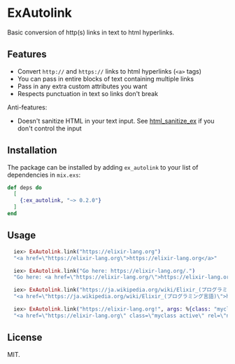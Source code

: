 # ExAutolink

Basic conversion of http(s) links in text to html hyperlinks.

## Features

* Convert `http://` and `https://` links to html hyperlinks (`<a>` tags)
* You can pass in entire blocks of text containing multiple links
* Pass in any extra custom attributes you want
* Respects punctuation in text so links don't break

Anti-features:

* Doesn't sanitize HTML in your text input. See
  [html_sanitize_ex](https://github.com/rrrene/html_sanitize_ex)
  if you don't control the input

## Installation

The package can be installed by adding `ex_autolink` to your list of
dependencies in `mix.exs`:

```elixir
def deps do
  [
    {:ex_autolink, "~> 0.2.0"}
  ]
end
```

## Usage

```elixir
  iex> ExAutolink.link("https://elixir-lang.org")
  "<a href=\"https://elixir-lang.org\">https://elixir-lang.org</a>"

  iex> ExAutolink.link("Go here: https://elixir-lang.org/.")
  "Go here: <a href=\"https://elixir-lang.org/\">https://elixir-lang.org/</a>."

  iex> ExAutolink.link("https://ja.wikipedia.org/wiki/Elixir_(プログラミング言語)")
  "<a href=\"https://ja.wikipedia.org/wiki/Elixir_(プログラミング言語)\">https://ja.wikipedia.org/wiki/Elixir_(プログラミング言語)</a>"

  iex> ExAutolink.link("https://elixir-lang.org!", args: %{class: "myclass active", rel: "nofollow noreferrer"})
  "<a href=\"https://elixir-lang.org\" class=\"myclass active\" rel=\"nofollow noreferrer\">https://elixir-lang.org</a>!"
```

## License

MIT.
